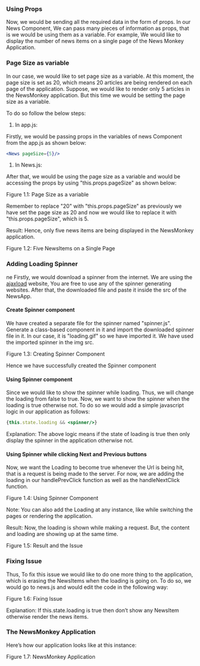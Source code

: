 

### **Using Props**

Now, we would be sending all the required data in the form of props. In our News Component, We can pass many pieces of information as props, that is we would be using them as a variable. For example, We would like to display the number of news items on a single page of the News Monkey Application.


### **Page Size as variable**

In our case, we would like to set page size as a variable. At this moment, the page size is set as 20, which means 20 articles are being rendered on each page of the application. Suppose, we would like to render only 5 articles in the NewsMonkey application. But this time we would be setting the page size as a variable.

To do so follow the below steps:



1. In app.js:

Firstly, we would be passing props in the variables of news Component from the app.js as shown below:


```jsx
<News pageSize={5}/>

```



1. In News.js:

After that, we would be using the page size as a variable and would be accessing the props by using "this.props.pageSize" as shown below:

Figure 1.1: Page Size as a variable

Remember to replace "20"  with "this.props.pageSize" as previously we have set the page size as 20 and now we would like to replace it with "this.props.pageSize", which is 5.

Result: Hence, only five news items are being displayed in the NewsMonkey application.

Figure 1.2: Five NewsItems on a Single Page


### **Adding Loading Spinner**
ne
Firstly, we would download a spinner from the internet. We are using the [ajaxload](http://ajaxloadingimages.net/) website, You are free to use any of the spinner generating websites. After that,  the downloaded file and paste it inside the src of the NewsApp.




#### **Create Spinner component**

We have created a separate file for the spinner named "spinner.js". Generate a class-based component in it and import the downloaded spinner file in it. In our case, it is "loading.gif" so we have imported it. We have used the imported spinner in the img src.

Figure 1.3: Creating Spinner Component

Hence we have successfully created the Spinner component




#### **Using Spinner component**

Since we would like to show the spinner while loading. Thus, we will change the loading from false to true. Now, we want to show the spinner when the loading is true otherwise not. To do so we would add a simple javascript logic in our application as follows:


```jsx
{this.state.loading && <spinner/>}
```


Explanation: The above logic means if the state of loading is true then only display the spinner in the application otherwise not.


#### **Using Spinner while clicking Next and Previous buttons**

Now, we want the Loading to become true whenever the Url is being hit, that is a request is being made to the server. For now, we are adding the loading in our handlePrevClick function as well as the handleNextClick function.

Figure 1.4: Using Spinner Component

Note: You can also add the Loading at any instance, like while switching the pages or rendering the application.



Result: Now, the loading is shown while making a request. But, the content and loading are showing up at the same time.

Figure 1.5: Result and the Issue




### **Fixing Issue**

Thus, To fix this issue we would like to do one more thing to the application, which is erasing the NewsItems when the loading is going on. To do so, we would go to news.js and would edit the code in the following way:

Figure 1.6: Fixing Issue

Explanation: If this.state.loading is true then don’t show any NewsItem otherwise render the news items.


### **The NewsMonkey Application**

Here’s how our application looks like at this instance:

Figure 1.7: NewsMonkey Application
